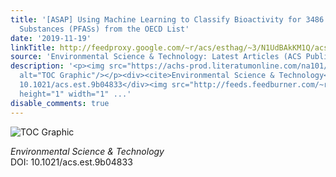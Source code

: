 ```yaml
---
title: '[ASAP] Using Machine Learning to Classify Bioactivity for 3486 Per- and Polyfluoroalkyl
  Substances (PFASs) from the OECD List'
date: '2019-11-19'
linkTitle: http://feedproxy.google.com/~r/acs/esthag/~3/N1UdBAkKM1Q/acs.est.9b04833
source: 'Environmental Science & Technology: Latest Articles (ACS Publications)'
description: '<p><img src="https://achs-prod.literatumonline.com/na101/home/literatum/publisher/achs/journals/content/esthag/0/esthag.ahead-of-print/acs.est.9b04833/20191112/images/medium/es9b04833_0007.gif"
  alt="TOC Graphic"/></p><div><cite>Environmental Science & Technology</cite></div><div>DOI:
  10.1021/acs.est.9b04833</div><img src="http://feeds.feedburner.com/~r/acs/esthag/~4/N1UdBAkKM1Q"
  height="1" width="1" ...'
disable_comments: true
---
```

<p><img src="https://achs-prod.literatumonline.com/na101/home/literatum/publisher/achs/journals/content/esthag/0/esthag.ahead-of-print/acs.est.9b04833/20191112/images/medium/es9b04833_0007.gif" alt="TOC Graphic"/></p><div><cite>Environmental Science & Technology</cite></div><div>DOI: 10.1021/acs.est.9b04833</div><img src="http://feeds.feedburner.com/~r/acs/esthag/~4/N1UdBAkKM1Q" height="1" width="1" ...